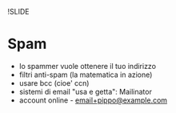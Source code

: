 !SLIDE

# Spam #

* lo spammer vuole ottenere il tuo indirizzo
* filtri anti-spam (la matematica in azione)
* usare bcc (cioe' ccn)
* sistemi di email "usa e getta": Mailinator
* account online - email+pippo@example.com
